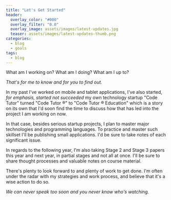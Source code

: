 ```yaml
---
title: "Let's Get Started"
header:
  overlay_color: "#000"
  overlay_filter: "0.0"
  overlay_image: assets/images/latest-updates.jpg
  teaser: assets/images/latest-updates-thumb.png
categories:
  - blog
  - goals
tags:
  - blog
---
```


What am I working on? What am I doing? What am I up to?

*That's for me to know and for you to find out.*

In my past I've worked on mobile and tablet applications, I've also started, *for emphasis, started not succeeded* my own technology startup "Code Tutor" turned "Code Tutor ®" to "Code Tutor ® Education" which is a story on its own that I'd soon find the time to discuss how that has led into the project I am working on now.

In that case, besides serious startup projects, I plan to master major technologies and programming languages. To practice and master such skillset I'll be publishing small applications. I'd be sure to take notes of each significant issue.

In regards to the following year, I'm also taking Stage 2 and Stage 3 papers this year and next year, in partial stages and not all at once. I'll be sure to share thought processes and valuable notes on course material.

There's plenty to look forward to and plenty of work to get done. I'm often under the radar with my strategies and work process, and believe that it's a wise action to do so. 

*We can never speak too soon and you never know who's watching.*